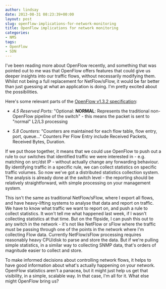 ```yaml
---
author: lindsay
date: 2013-08-31 08:23:39+00:00
layout: post
slug: openflow-implications-for-network-monitoring
title: OpenFlow implications for network monitoring
categories:
- NMS
tags:
- OpenFlow
- SDN
---
```


I've been reading more about OpenFlow recently, and something that was pointed out to me was that OpenFlow offers features that could give us deeper insights into our traffic flows, without necessarily modifying them. Whilst not being a full replacement for NetFlow/sFlow, it would be far better than just guessing at what an application is doing. I'm pretty excited about the possibilities.

Here's some relevant parts of the [OpenFlow v1.3.2 specification](https://www.opennetworking.org/images/stories/downloads/sdn-resources/onf-specifications/openflow/openflow-spec-v1.3.2.pdf):


  * _4.5 Reserved Ports:_ "Optional: **NORMAL**: Represents the traditional non-OpenFlow pipeline of the switch" - this means the packet is sent to "normal" L2/L3 processing

  * _5.8 Counters:_ "Counters are maintained for each flow table, flow entry, port, queue..." Counters Per Flow Entry include Received Packets, Received Bytes, Duration.


If we put those together, it means that we could use OpenFlow to push out a rule to our switches that identified traffic we were interested in - e.g. matching on src/dst IP - without actually change any forwarding behaviour. By identifying traffic in a specific rule, we can collect statistics on specific traffic volumes. So now we've got a distributed statistics collection system. The analysis is already done at the switch level - the reporting should be relatively straightforward, with simple processing on your management system.

This isn't the same as traditional NetFlow/sFlow, where I export all flows, and have heavy-lifting systems to analyse that data and report on traffic. We have to know what traffic we want to report on, and push a rule to collect statistics. It won't tell me what happened last week, if I wasn't collecting statistics at that time. But on the flipside, I can push this out to any switch in the network - it's not like NetFlow or sFlow where the traffic must be passing through one of the points in the network where I'm collecting Flow data. Currently NetFlow/sFlow processing requires reasonably heavy CPU/disk to parse and store the data. But if we're pulling simple statistics, in a similar way to collecting SNMP data, that's orders of magnitude easier to collect and store.

To make informed decisions about controlling network flows, it helps to have good information about what's actually happening on your network. OpenFlow statistics aren't a panacea, but it might just help us get that visibility, in a simple, scalable way. In that case, I'm all for it. What else might OpenFlow bring us?
